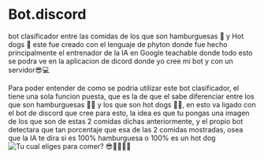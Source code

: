 # Bot.discord
bot clasificador entre las comidas de los que son hamburguesas 🍔 y Hot dogs 🌭
este fue creado con el lenguaje de phyton donde fue hecho principalmente el entrenador de la IA en Google teachable donde todo esto se podra ve
en la aplicacion de dicord donde yo cree mi bot y con un servidor😎💻

Para poder entender de como se podria utilizar este bot clasificador, el tiene una sola funcion puesta, que es la de que el sabe diferenciar entre los que 
son hamburguesas 🍔🍔 y los que son hot dogs 🌭🌭, en esto va ligado con el bot de discord que cree para esto, la idea es que tu pongas una imagen de los que son de estas 
2 comidas dichas anteriormente, y el propio bot detectara que tan porcentaje que esa de las 2 comidas mostradas, osea que la IA te dira si es 100% hamburguesa o 100% es un hot dog
![Tu cual eliges para comer? 😎🍔🌭✨✨](https://images.app.goo.gl/G2voDarEAQBmcpED8) 
